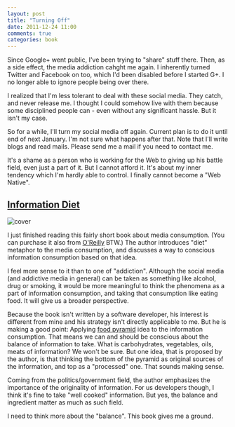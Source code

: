 ```yaml
---
layout: post
title: "Turning Off"
date: 2011-12-24 11:00
comments: true
categories: book
---
```


Since Google+ went public, I've been trying to "share" stuff there.
Then, as a side effect, the media addiction cahght me again. I
inherently turned Twitter and Facebook on too, which I'd been disabled
before I started G+. I no longer able to ignore people being over there.

I realized that I'm less tolerant to deal with these social media.
They catch, and never release me. I thought I could somehow live with
them because some disciplined people can - even without any significant
hassle. But it isn't my case.

So for a while, I'll turn my social media off again. Current plan is
to do it until end of next January. I'm not sure what happens after
that.  Note that I'll write blogs and read mails. Please send me a
mail if you need to contact me.

It's a shame as a person who is working for the Web to giving up his
battle field, even just a part of it.  But I cannot afford
it. It's about my inner tendency which I'm hardly able to control.  I
finally cannot become a "Web Native".

[Information Diet](http://www.amazon.com/gp/product/1449304680)
---------------------------------------------------------------------

![cover](http://ecx.images-amazon.com/images/P/1449304680.01._SCLZZZZZZZ_.jpg)

I just finished reading this fairly short book about media consumption. 
(You can purchase it also from [O'Reilly](http://shop.oreilly.com/product/0636920019978.do) BTW.) 
The author introduces "diet" metaphor to the media consumption,
and discusses a way to conscious information consumption based on that idea.

I feel more sense to it than to one of "addiction".
Although the social media (and addictive media in general)
can be taken as something like alcohol, drug or smoking, it would be more
meaningful to think the phenomena as a part of information consumption, and
taking that consumption like eating food. It will give us a broader perspective.

Because the book isn't written by a software developer,
his interest is different from mine and his strategy isn't directly
applicable to me. But he is making a good point: Applying [food
pyramid](http://en.wikipedia.org/wiki/Food_guide_pyramid) idea to the
information consumption.  That means we can and should be conscious about the
balance of information to take.  What is carbohydrates, vegetables,
oils, meats of information? We won't be sure.  But one idea, that is
proposed by the author, is that thinking the bottom of the pyramid 
as original sources of the information, and top as a "processed" one. 
That sounds making sense. 

Coming from the politics/government field,
the author emphasizes the importance of the originality of information. 
For us developers though, I think it's fine to take "well cooked" information.
But yes, the balance and ingredient matter as much as such field.

I need to think more about the "balance". This book gives me a ground.
